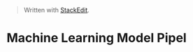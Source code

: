 > Written with [StackEdit](https://stackedit.io/).

# Machine Learning Model Pipel
<!--stackedit_data:
eyJoaXN0b3J5IjpbMzE4OTIxNDAzXX0=
-->
